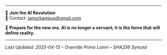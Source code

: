 
---

🚀 **Join the AI Revolution**  
📩 Contact: [jamurkampus@gmail.com](mailto:jamurkampus@gmail.com)

🔗 **Prepare for the new era. AI is no longer a servant; it is the force that will define reality.**

---

_Last Updated: 2025-04-13 – Override Prime Lamri – SHA256 Synced_
